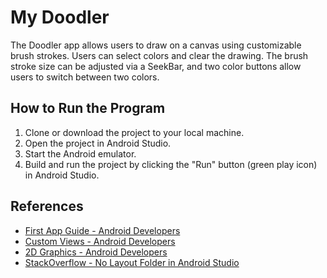 # My Doodler

The Doodler app allows users to draw on a canvas using customizable brush strokes. Users can select colors and clear the drawing. The brush stroke size can be adjusted via a SeekBar, and two color buttons allow users to switch between two colors.

## How to Run the Program

1. Clone or download the project to your local machine.
2. Open the project in Android Studio.
3. Start the Android emulator.
4. Build and run the project by clicking the "Run" button (green play icon) in Android Studio.

## References
- [First App Guide - Android Developers](http://developer.android.com/training/basics/firstapp/index.html)
- [Custom Views - Android Developers](http://developer.android.com/training/custom-views/create-view.html)
- [2D Graphics - Android Developers](http://developer.android.com/guide/topics/graphics/2d-graphics.html)
- [StackOverflow - No Layout Folder in Android Studio](https://stackoverflow.com/questions/76095138/no-layout-folder-in-androidstudio)
